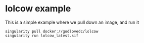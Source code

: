 # lolcow example

This is a simple example where we pull down an image, and run it
```
singularity pull docker://godlovedc/lolcow
singularity run lolcow_latest.sif
```
